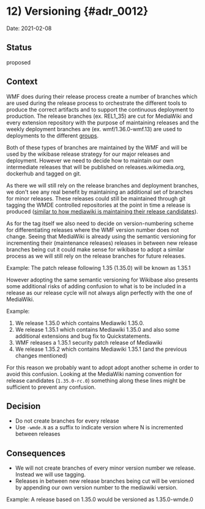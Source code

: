 # 12) Versioning {#adr_0012}

Date: 2021-02-08

## Status

proposed

## Context

WMF does during their release process create a number of branches which are used during the release process to orchestrate the different tools to produce the correct artifacts and to support the continuous deployment to production. The release branches (ex. REL1_35) are cut for MediaWiki and every extension repository with the purpose of maintaining releases and the weekly deployment branches are (ex. wmf/1.36.0-wmf.13) are used to deployments to the different [groups](https://versions.toolforge.org/). 

Both of these types of branches are maintained by the WMF and will be used by the wikibase release strategy for our major releases and deployment. However we need to decide how to maintain our own intermediate releases that will be published on releases.wikimedia.org, dockerhub and tagged on git.

As there we will still rely on the release branches and deployment branches, we don't see any real benefit by maintaining an additional set of branches for minor releases. These releases could still be maintained through git tagging the WMDE controlled repositories at the point in time a release is produced ([similar to how mediawiki is maintaining their release candidates](https://gerrit.wikimedia.org/g/mediawiki/core/+/refs/tags/1.35.0-rc.0)). 


As for the tag itself we also need to decide on version-numbering scheme for differentiating releases where the WMF version number does not change. Seeing that MediaWiki is already using the semantic versioning for incrementing their (maintenance releases) releases in between new release branches being cut it could make sense for wikibase to adopt a similar process as we will still rely on the release branches for future releases.

Example: The patch release following 1.35 (1.35.0) will be known as 1.35.1

However adopting the same semantic versioning for Wikibase also presents some additional risks of adding confusion to what is to be included in a release as our release cycle will not always align perfectly with the one of MediaWiki.

Example:

1. We release 1.35.0 which contains Mediawiki 1.35.0.
2. We release 1.35.1 which contains Mediawiki 1.35.0 and also some additional extensions and bug fix to Quickstatements.
3. WMF releases a 1.35.1 security patch release of Mediawiki
4. We release 1.35.2 which contains Mediawiki 1.35.1 (and the previous changes mentioned)

For this reason we probably want to adopt adopt another scheme in order to avoid this confusion. Looking at the MediaWiki naming convention for release candidates (`1.35.0-rc.0`) something along these lines might be sufficient to prevent any confusion. 

## Decision

- Do not create branches for every release
- Use `-wmde.N` as a suffix to indicate version where N is incremented between releases

## Consequences

- We will not create branches of every minor version number we release. Instead we will use tagging.
- Releases in between new release branches being cut will be versioned by appending our own version number to the mediawiki version.

Example: A release based on 1.35.0 would be versioned as 1.35.0-wmde.0



